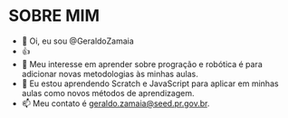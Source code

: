 # SOBRE MIM
- 👋 Oi, eu sou @GeraldoZamaia
- :+1:
- 👀 Meu interesse em aprender sobre progração e robótica é para adicionar novas metodologias às minhas aulas.
- 💞️ Eu estou aprendendo Scratch e JavaScript para aplicar em minhas aulas como novos métodos de aprendizagem.
- 📫 Meu contato é geraldo.zamaia@seed.pr.gov.br.
<!---
Geraldozamaia/Geraldozamaia is a ✨ special ✨ repository because its `README.md` (this file) appears on your GitHub profile.
You can click the Preview link to take a look at your changes.
--->
